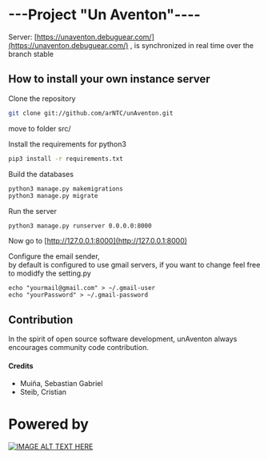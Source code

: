 
# ---Project "Un Aventon"----
Server: [https://unaventon.debuguear.com/](https://unaventon.debuguear.com/) , is synchronized in real time over the branch stable


How to install your own instance server
---------------------------------------
Clone the repository
```bash
git clone git://github.com/arNTC/unAventon.git
```
move to folder src/
  
Install the requirements for python3
```bash
pip3 install -r requirements.txt
```


Build the databases
```bash
python3 manage.py makemigrations
python3 manage.py migrate
```
Run the server
```
python3 manage.py runserver 0.0.0.0:8000
```
Now go to [http://127.0.0.1:8000](http://127.0.0.1:8000)


Configure the email sender,   
by default is configured to use gmail servers, if you want to change feel free to modidfy the setting.py
```
echo "yourmail@gmail.com" > ~/.gmail-user
echo "yourPassword" > ~/.gmail-password
```


Contribution 
--------------------------------------

In the spirit of open source software development, unAventon always encourages community code contribution.
  
#### Credits
* Muiña, Sebastian Gabriel
* Steib, Cristian

  
# Powered by
[![IMAGE ALT TEXT HERE](https://www.djangoproject.com/s/img/logos/django-logo-positive.svg)](https://www.djangoproject.com/s/img/logos/django-logo-positive.svg)

